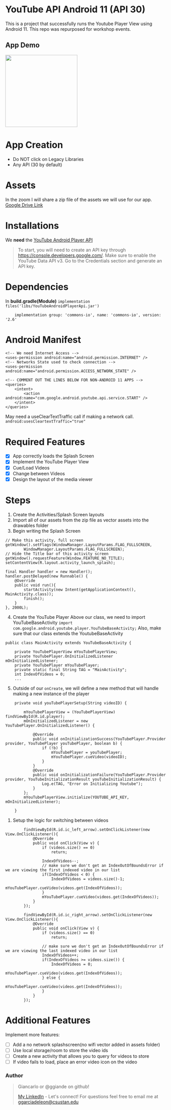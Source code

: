 # YouTube API Android 11 (API 30)

This is a project that successfully runs the Youtube Player View using Android 11. This repo was repurposed for workshop events.

## App Demo
<img src="https://i.imgur.com/SPOyTIt.gif" width="225">

# App Creation
- Do NOT click on Legacy Libraries
- Any API (30 by default)
# Assets
In the zoom I will share a zip file of the assets we will use for our app.
[Google Drive Link](https://drive.google.com/drive/folders/1GdrsVoLbOwM0exTk7bx23ET76KmGsMsf?usp=sharing)
# Installations
 We **need** the [YouTube Android Player API](https://developers.google.com/youtube/android/player/downloads)
 
>To start, you will need to create an API key through https://console.developers.google.com/. Make sure to enable the YouTube Data API v3. Go to the Credentials section and generate an API key.
 

# Dependencies

In **build.gradle(Module)**
`implementation files('libs/YouTubeAndroidPlayerApi.jar')`

`    implementation group: 'commons-io', name: 'commons-io', version: '2.6'`
# Android Manifest
```
<!-- We need Internet Access -->
<uses-permission android:name="android.permission.INTERNET" />
<!-- Networks State used to check connection -->
<uses-permission android:name="android.permission.ACCESS_NETWORK_STATE" /> 

<!-- COMMENT OUT THE LINES BELOW FOR NON-ANDROID 11 APPS -->
<queries>
    <intent>
        <action android:name="com.google.android.youtube.api.service.START" />
    </intent>
</queries>
```
May need a useClearTextTraffic call if making a network call.
`android:usesCleartextTraffic="true"`

# Required Features
- [X] App correctly loads the Splash Screen
- [X] Implement the YouTube Player View
- [X] Cue/Load Videos
- [X] Change between Videos
- [X] Design the layout of the media viewer

# Steps
1. Create the Activities/Splash Screen layouts
2. Import all of our assets from the zip file as vector assets into the drawables folder
3. Begin writing the Splash Screen

```
// Make this activity, full screen
getWindow().setFlags(WindowManager.LayoutParams.FLAG_FULLSCREEN,
        WindowManager.LayoutParams.FLAG_FULLSCREEN);
// Hide the Title bar of this activity screen
getWindow().requestFeature(Window.FEATURE_NO_TITLE);
setContentView(R.layout.activity_launch_splash);

final Handler handler = new Handler();
handler.postDelayed(new Runnable() {
    @Override
    public void run(){
        startActivity(new Intent(getApplicationContext(), MainActivity.class));
        finish();
    }
}, 2000L);
```
4. Create the YouTube Player
Above our class, we need to import YouTubeBaseActivity `import com.google.android.youtube.player.YouTubeBaseActivity;`
Also, make sure that our class extends the YoutubeBaseActivity
```
public class MainActivity extends YouTubeBaseActivity {

    private YouTubePlayerView mYouTubePlayerView;
    private YouTubePlayer.OnInitializedListener mOnInitializedListener;
    private YouTubePlayer mYouTubePlayer;
    private static final String TAG = "MainActivity";
    int IndexOfVideos = 0;
    ...
```


5. Outside of our `onCreate`, we will define a new method that will handle making a new instance of the player
```
    private void youTubePlayerSetup(String videoID) {

        mYouTubePlayerView = (YouTubePlayerView) findViewById(R.id.player);
        mOnInitializedListener = new YouTubePlayer.OnInitializedListener() {

            @Override
            public void onInitializationSuccess(YouTubePlayer.Provider provider, YouTubePlayer youTubePlayer, boolean b) {
                if (!b) {
                    mYouTubePlayer = youTubePlayer;
                    mYouTubePlayer.cueVideo(videoID);
                }
            }
            @Override
            public void onInitializationFailure(YouTubePlayer.Provider provider, YouTubeInitializationResult youTubeInitializationResult) {
                Log.e(TAG, "Error on Initializing Youtube");
            }
        };
        mYouTubePlayerView.initialize(YOUTUBE_API_KEY, mOnInitializedListener);

    }
```
1. Setup the logic for switching between videos
```
        findViewById(R.id.ic_left_arrow).setOnClickListener(new View.OnClickListener(){
            @Override
            public void onClick(View v) {
                if (videos.size() == 0)
                    return;

                IndexOfVideos--;
                // make sure we don't get an IndexOutOfBoundsError if we are viewing the first indexed video in our list
                if(IndexOfVideos < 0) {
                    IndexOfVideos = videos.size()-1;
                    mYouTubePlayer.cueVideo(videos.get(IndexOfVideos));
                }
                mYouTubePlayer.cueVideo(videos.get(IndexOfVideos));
            }
        });

        findViewById(R.id.ic_right_arrow).setOnClickListener(new View.OnClickListener(){
            @Override
            public void onClick(View v) {
                if (videos.size() == 0)
                    return;

                // make sure we don't get an IndexOutOfBoundsError if we are viewing the last indexed video in our list
                IndexOfVideos++;
                if(IndexOfVideos >= videos.size()) {
                    IndexOfVideos = 0;
                    mYouTubePlayer.cueVideo(videos.get(IndexOfVideos));
                } else {
                    mYouTubePlayer.cueVideo(videos.get(IndexOfVideos));
                }
            }
        });
```


# Additional Features

Implement more features:
- [ ] Add a no network splashscreen(no wifi vector added in assets folder)
- [ ] Use local storage/room to store the video ids
- [ ] Create a new activity that allows you to query for videos to store
- [ ] If video fails to load, place an error video icon on the video

### Author
> Giancarlo or @ggiande on github!
>
> [My LinkedIn](https://www.linkedin.com/in/giancarlo-garcia/) - Let's connect! 
For questions feel free to email me at [ggarciadeleon@csustan.edu](mailto:ggarciadeleon@csustan.edu)
